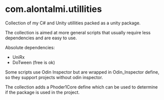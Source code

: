 # com.alontalmi.utillities
Collection of my C# and Unity utillities packed as a unity package.

The collection is aimed at more general scripts that usually require less dependencies and are easy to use.

Absolute dependencies:
- UniRx
- DoTween (free is ok)


Some scripts use Odin Inspector but are wrapped in Odin_Inspector define, so they support projects without odin inspector.

The collection adds a Phoder1Core define which can be used to determine if the package is used in the project.
